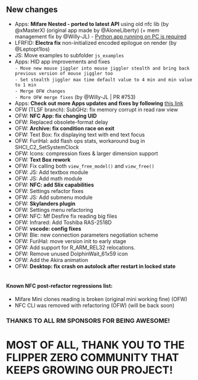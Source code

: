 ## New changes
* Apps: **Mifare Nested - ported to latest API** using old nfc lib (by @xMasterX) (original app made by @AloneLiberty) (+ mem management fix by @Willy-JL) - [Python app running on PC is required](https://github.com/AloneLiberty/FlipperNestedRecovery)
* LFRFID: **Electra fix** non-initialized encoded epilogue on render (by @Leptopt1los)
* JS: Move examples to subfolder `js_examples`
* Apps: HID app improvements and fixes<br>
`- Move new mouse jiggler into mouse jiggler stealth and bring back previous version of mouse jiggler too`<br>
`- Set stealth jiggler max time default value to 4 min and min value to 1 min`<br>
`- Merge OFW changes`<br>
`- More OFW merge fixes` (by @Willy-JL | PR #753)<br>
* Apps: **Check out more Apps updates and fixes by following** [this link](https://github.com/xMasterX/all-the-plugins/commits/dev)
* OFW (TLSF branch): SubGHz: fix memory corrupt in read raw view
* OFW: **NFC App: fix changing UID**
* OFW: Replaced obsolete-format delay
* OFW: **Archive: fix condition race on exit**
* OFW: Text Box: fix displaying text with end text focus
* OFW: FuriHal: add flash ops stats, workaround bug in SHCI_C2_SetSystemClock
* OFW: Icons: compression fixes & larger dimension support
* OFW: **Text Box rework**
* OFW: Fix calling both `view_free_model()` and `view_free()`
* OFW: JS: Add textbox module
* OFW: JS: Add math module
* OFW: **NFC: add Slix capabilities**
* OFW: Settings refactor fixes
* OFW: JS: Add submenu module
* OFW: **Skylanders plugin**
* OFW: Settings menu refactoring 
* OFW: NFC: Mf Desfire fix reading big files 
* OFW: Infrared: Add Toshiba RAS-2518D 
* OFW: **vscode: config fixes**
* OFW: Ble: new connection parameters negotiation scheme
* OFW: FuriHal: move version init to early stage 
* OFW: Add support for R_ARM_REL32 relocations.
* OFW: Remove unused DolphinWait_61x59 icon
* OFW: Add the Akira animation
* OFW: **Desktop: fix crash on autolock after restart in locked state**
<br><br>
#### Known NFC post-refactor regressions list: 
- Mifare Mini clones reading is broken (original mini working fine) (OFW)
- NFC CLI was removed with refactoring (OFW) (will be back soon)

### THANKS TO ALL RM SPONSORS FOR BEING AWESOME!

# MOST OF ALL, THANK YOU TO THE FLIPPER ZERO COMMUNITY THAT KEEPS GROWING OUR PROJECT!
